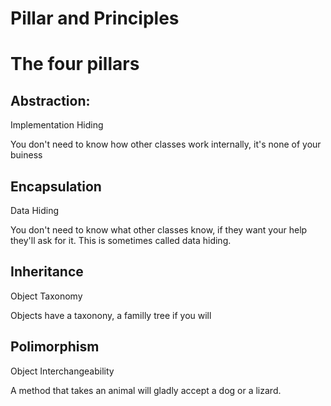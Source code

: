 # Pillar and Principles
# The four pillars

## Abstraction: 
Implementation Hiding

You don't need to know how other classes work internally, it's none of your buiness

## Encapsulation
Data Hiding

You don't need to know what other classes know, if they want your help they'll ask for it. This is sometimes called data hiding.

## Inheritance
Object Taxonomy

Objects have a taxonony, a familly tree if you will

## Polimorphism
Object Interchangeability

A method that takes an animal will gladly accept a dog or a lizard.



